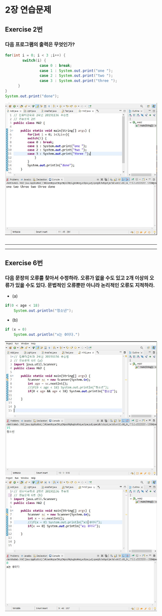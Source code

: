 # 2장 연습문제
## Exercise 2번
### 다음 프로그램의 출력은 무엇인가?
```java
for(int i = 0; i < 3 ;i++) {
		switch(i) {
				case 0 : break;
				case 1 : System.out.print("one ");
				case 2 : System.out.print("two ");
				case 3 : System.out.print("three ");
	  }
}
System.out.print("done");
```
![1](/img2/EX-2.JPG)
```

```

---
---
## Exercise 6번
### 다음 문장의 오류를 찾아서 수정하라. 오류가 없을 수도 있고 2개 이상의 오류가 있을 수도 있다. 문법적인 오류뿐만 아니라 논리적인 오류도 지적하라.
* (a)
```java
if(0 < age < 18)
	System.out.println("청소년");
```
* (b)
```java
if (x = 0)
	System.out.println("x는 0이다.")
```
![1](/img2/EX-6-a.JPG)
![1](/img2/EX-6-b.JPG)
















